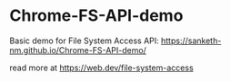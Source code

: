 # Chrome-FS-API-demo

Basic demo for File System Access API: https://sanketh-nm.github.io/Chrome-FS-API-demo/

read more at https://web.dev/file-system-access
